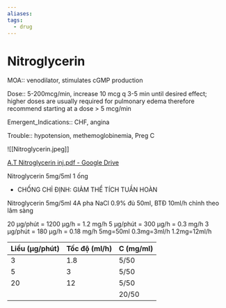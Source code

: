 ```yaml
---
aliases: 
tags:
  - drug
---
```

# Nitroglycerin

MOA:: venodilator, stimulates cGMP production

Dose:: 5-200mcg/min, increase 10 mcg q 3-5 min until desired effect; higher doses are usually required for pulmonary edema therefore recommend starting at a dose > 5 mcg/min

Emergent_Indications:: CHF, angina

Trouble:: hypotension, methemoglobinemia, Preg C

![[Nitroglycerin.jpeg]]

[A.T Nitroglycerin inj.pdf - Google Drive](https://drive.google.com/file/d/1tDsncXCIihjfNZdBrQBrKcq2N0GExTFf/view)

Nitroglycerin 5mg/5ml 1 ống
- CHỐNG CHỈ ĐỊNH: GIẢM THỂ TÍCH TUẦN HOÀN

Nitroglycerin 5mg/5ml 4A pha NaCl 0.9% đủ 50ml, BTĐ 10ml/h chỉnh theo lâm sàng

20 μg/phút = 1200 μg/h = 1.2  mg/h
 5 μg/phút =  300 μg/h = 0.3  mg/h
 3 μg/phút =  180 μg/h = 0.18 mg/h
5mg=50ml
0.3mg=3ml/h
1.2mg=12ml/h


| Liều (μg/phút) | Tốc độ (ml/h) | C (mg/ml) |
| -------------- | ------------- | --------- |
| 3              | 1.8           | 5/50      |
| 5              | 3             | 5/50      |
| 20             | 12            | 5/50      |
|                |               | 20/50     |

